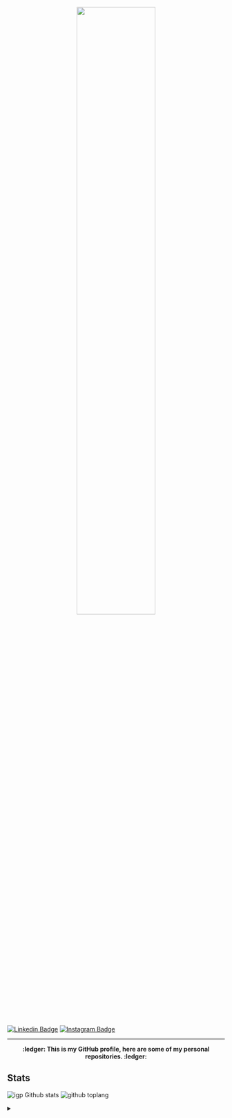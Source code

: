 
<!-- ### Hi there 👋 -->

<p align="center"><img width="60%" src="https://i.ibb.co/Dbm1JWZ/Welcome.png"></p>

[![Linkedin Badge](https://img.shields.io/badge/-ibnugp-0072b1?style=flat&logo=Linkedin&logoColor=white&link=https://www.linkedin.com/in/ibnugp/)](https://www.linkedin.com/in/ibnugp/)
[![Instagram Badge](https://img.shields.io/badge/-ibnugp-0072b1?style=flat&logo=Linkedin&logoColor=white&link=https://www.linkedin.com/in/ibnugp/)](https://www.linkedin.com/in/ibnugp/)

___
<p align="center"><b>:ledger: This is my GitHub profile, here are some of my personal repositories. :ledger:</b></p>

## **Stats**
![igp Github stats](https://github-readme-stats.vercel.app/api?username=IbnuGunawanPrayogo&show_icons=true&theme=tokyonight)
![github toplang](https://github-readme-stats.vercel.app/api/top-langs/?username=IbnuGunawanPrayogo&layout=compact&theme=nightowl)

<details>
<summary></summary>
    <p align="center">
    <a href="#">
        <img alt="Top Language" src="https://github-readme-stats.vercel.app/api/top-langs/?username=IbnuGunawanPrayogo&hide=html,&hide_border=true&title_color=28fc4a&text_color=1d1d1d"/>
    </a>
    </p>
</details>
<!--
**IbnuGunawanPrayogo/IbnuGunawanPrayogo** is a ✨ _special_ ✨ repository because its `README.md` (this file) appears on your GitHub profile.

Here are some ideas to get you started:

- 🔭 I’m currently working on ...
- 🌱 I’m currently learning ...
- 👯 I’m looking to collaborate on ...
- 🤔 I’m looking for help with ...
- 💬 Ask me about ...
- 📫 How to reach me: ...
- 😄 Pronouns: ...
- ⚡ Fun fact: ...
-->
